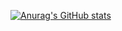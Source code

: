 [![Anurag's GitHub stats](https://github-readme-stats.vercel.app/api?username=Ryosan846538)](https://github.com/anuraghazra/github-readme-stats)
